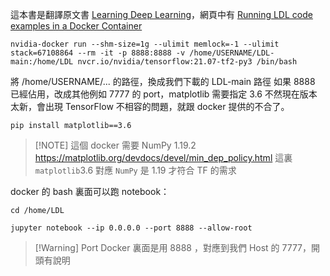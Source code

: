 這本書是翻譯原文書 [Learning Deep Learning](https://ldlbook.com/)，網頁中有 [Running LDL code examples in a Docker Container](https://ldlbook.com/2022/01/31/dl-in-docker/)
``` ln:false
nvidia-docker run --shm-size=1g --ulimit memlock=-1 --ulimit stack=67108864 --rm -it -p 8888:8888 -v /home/USERNAME/LDL-main:/home/LDL nvcr.io/nvidia/tensorflow:21.07-tf2-py3 /bin/bash
```
將 /home/USERNAME/... 的路徑，換成我們下載的 LDL-main 路徑
如果 8888 已經佔用，改成其他例如 7777 的 port，matplotlib 需要指定 3.6 不然現在版本太新，會出現 TensorFlow 不相容的問題，就跟 docker 提供的不合了。
``` ln:false
pip install matplotlib==3.6
```

> [!NOTE] 這個 docker 需要 NumPy 1.19.2
> https://matplotlib.org/devdocs/devel/min_dep_policy.html 
這裏 `matplotlib`3.6 對應 `NumPy` 是 1.19 才符合 TF 的需求

docker 的 bash 裏面可以跑 notebook：

``` ln:false
cd /home/LDL

jupyter notebook --ip 0.0.0.0 --port 8888 --allow-root
```


> [!Warning] Port
> Docker 裏面是用 8888 ，對應到我們 Host 的 7777，開頭有說明
